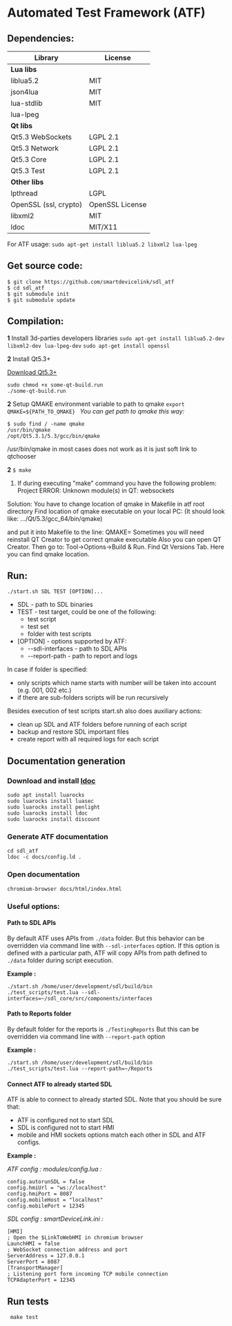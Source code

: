# Automated Test Framework (ATF)

## Dependencies:
Library                | License
---------------------- | -------------
**Lua libs**           |
liblua5.2              | MIT
json4lua               | MIT
lua-stdlib             | MIT
lua-lpeg               |
**Qt libs**            |
Qt5.3 WebSockets       | LGPL 2.1
Qt5.3 Network          | LGPL 2.1
Qt5.3 Core             | LGPL 2.1
Qt5.3 Test             | LGPL 2.1
**Other libs**         |
lpthread               | LGPL
OpenSSL (ssl, crypto)  | OpenSSL License
libxml2                | MIT
ldoc                   | MIT/X11

For ATF usage:
```sudo apt-get install liblua5.2 libxml2 lua-lpeg```

## Get source code:
```
$ git clone https://github.com/smartdevicelink/sdl_atf
$ cd sdl_atf
$ git submodule init
$ git submodule update
```
## Compilation:
**1** Install 3d-parties developers libraries
```sudo apt-get install liblua5.2-dev libxml2-dev lua-lpeg-dev```
```sudo apt-get install openssl```

**2** Install Qt5.3+

[Download Qt5.3+](https://download.qt.io/archive/qt/5.3/5.3.1/)
```
sudo chmod +x some-qt-build.run
./some-qt-build.run
```

**2** Setup QMAKE environment variable to path to qmake
```export QMAKE=${PATH_TO_QMAKE} ```
*You can get path to qmake this way:*
```
$ sudo find / -name qmake
/usr/bin/qmake
/opt/Qt5.3.1/5.3/gcc/bin/qmake
```
/usr/bin/qmake in most cases does not work as it is just soft link to qtchooser

**2**  ```$ make```

 1) If during executing "make" command you have the following problem:
   Project ERROR: Unknown module(s) in QT: websockets

   Solution:
   You have to change location of qmake in Makefile in atf root directory
   Find location of qmake executable on your local PC:
   (It should look like: .../Qt/5.3/gcc_64/bin/qmake)

   and put it into Makefile to the line:
   QMAKE=<your path to qmake>
   Sometimes you will need reinstall QT Creator to get correct qmake executable
   Also you can open QT Creator. Then go to: Tool->Options->Build & Run. Find Qt Versions Tab.
   Here you can find qmake location.

## Run:
``` ./start.sh SDL TEST [OPTION]... ```


- SDL  - path to SDL binaries
- TEST - test target, could be one of the following:
  - test script
  - test set
  - folder with test scripts
- [OPTION] - options supported by ATF:
  - --sdl-interfaces   - path to SDL APIs
  - --report-path      - path to report and logs

In case if folder is specified:
   - only scripts which name starts with number will be taken into account (e.g. 001, 002 etc.)
   - if there are sub-folders scripts will be run recursively

Besides execution of test scripts start.sh also does auxiliary actions:
   - clean up SDL and ATF folders before running of each script
   - backup and restore SDL important files
   - create report with all required logs for each script


## Documentation generation

### Download and install [ldoc](stevedonovan.github.io/ldoc/manual/doc.md.html)
```
sudo apt install luarocks
sudo luarocks install luasec
sudo luarocks install penlight
sudo luarocks install ldoc
sudo luarocks install discount
```

### Generate ATF documentation
```
cd sdl_atf
ldoc -c docs/config.ld .
```

### Open documentation
```chromium-browser docs/html/index.html```

### Useful options:
#### Path to SDL APIs
By default ATF uses APIs from `./data` folder.
But this behavior can be overridden via command line with `--sdl-interfaces` option.
If this option is defined with a particular path, ATF will copy APIs from path defined to `./data` folder during script execution.

**Example :**
```
./start.sh /home/user/development/sdl/build/bin ./test_scripts/test.lua --sdl-interfaces=~/sdl_core/src/components/interfaces
```

#### Path to Reports folder
By default folder for the reports is `./TestingReports`
But this can be overridden via command line with `--report-path` option

**Example :**
```
./start.sh /home/user/development/sdl/build/bin ./test_scripts/test.lua --report-path=~/Reports
```

#### Connect ATF to already started SDL
ATF is able to connect to already started SDL.
Note that you should be sure that:
 - ATF is configured not to start SDL
 - SDL is configured not to start HMI
 - mobile and HMI sockets options match each other in SDL and ATF configs.

**Example :**

*ATF config : modules/config.lua :*
```
config.autorunSDL = false
config.hmiUrl = "ws://localhost"
config.hmiPort = 8087
config.mobileHost = "localhost"
config.mobilePort = 12345
```

*SDL config : smartDeviceLink.ini :*
```
[HMI]
; Open the $LinkToWebHMI in chromium browser
LaunchHMI = false
; WebSocket connection address and port
ServerAddress = 127.0.0.1
ServerPort = 8087
[TransportManager]
; Listening port form incoming TCP mobile connection
TCPAdapterPort = 12345
```

## Run tests
``` make test```
